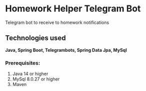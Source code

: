 # Homework Helper Telegram Bot  
Telegram bot to receive to homework notifications

## Technologies used  
**Java, Spring Boot, Telegrambots, Spring Data Jpa, MySql**

### Prerequisites:  
1. Java 14 or higher  
2. MySql 8.0.27 or higher  
3. Maven
